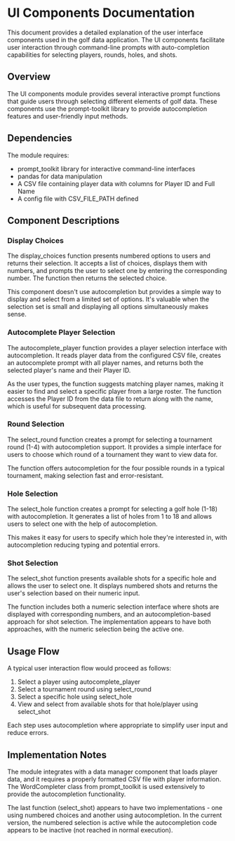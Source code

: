 # UI Components Documentation

This document provides a detailed explanation of the user interface components used in the golf data application. The UI components facilitate user interaction through command-line prompts with auto-completion capabilities for selecting players, rounds, holes, and shots.

## Overview

The UI components module provides several interactive prompt functions that guide users through selecting different elements of golf data. These components use the prompt-toolkit library to provide autocompletion features and user-friendly input methods.

## Dependencies

The module requires:
- prompt_toolkit library for interactive command-line interfaces
- pandas for data manipulation
- A CSV file containing player data with columns for Player ID and Full Name
- A config file with CSV_FILE_PATH defined

## Component Descriptions

### Display Choices

The display_choices function presents numbered options to users and returns their selection. It accepts a list of choices, displays them with numbers, and prompts the user to select one by entering the corresponding number. The function then returns the selected choice.

This component doesn't use autocompletion but provides a simple way to display and select from a limited set of options. It's valuable when the selection set is small and displaying all options simultaneously makes sense.

### Autocomplete Player Selection

The autocomplete_player function provides a player selection interface with autocompletion. It reads player data from the configured CSV file, creates an autocomplete prompt with all player names, and returns both the selected player's name and their Player ID.

As the user types, the function suggests matching player names, making it easier to find and select a specific player from a large roster. The function accesses the Player ID from the data file to return along with the name, which is useful for subsequent data processing.

### Round Selection

The select_round function creates a prompt for selecting a tournament round (1-4) with autocompletion support. It provides a simple interface for users to choose which round of a tournament they want to view data for.

The function offers autocompletion for the four possible rounds in a typical tournament, making selection fast and error-resistant. 

### Hole Selection

The select_hole function creates a prompt for selecting a golf hole (1-18) with autocompletion. It generates a list of holes from 1 to 18 and allows users to select one with the help of autocompletion.

This makes it easy for users to specify which hole they're interested in, with autocompletion reducing typing and potential errors.

### Shot Selection

The select_shot function presents available shots for a specific hole and allows the user to select one. It displays numbered shots and returns the user's selection based on their numeric input.

The function includes both a numeric selection interface where shots are displayed with corresponding numbers, and an autocompletion-based approach for shot selection. The implementation appears to have both approaches, with the numeric selection being the active one.

## Usage Flow

A typical user interaction flow would proceed as follows:
1. Select a player using autocomplete_player
2. Select a tournament round using select_round
3. Select a specific hole using select_hole
4. View and select from available shots for that hole/player using select_shot

Each step uses autocompletion where appropriate to simplify user input and reduce errors.

## Implementation Notes

The module integrates with a data manager component that loads player data, and it requires a properly formatted CSV file with player information. The WordCompleter class from prompt_toolkit is used extensively to provide the autocompletion functionality.

The last function (select_shot) appears to have two implementations - one using numbered choices and another using autocompletion. In the current version, the numbered selection is active while the autocompletion code appears to be inactive (not reached in normal execution). 